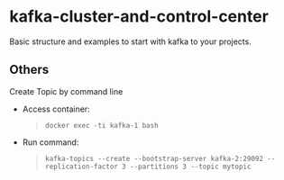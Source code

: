 # kafka-cluster-and-control-center
Basic structure and examples to start with kafka to your projects.

## Others

Create Topic by command line<br>
- Access container:<br/>
  > `docker exec -ti kafka-1 bash`
- Run command:
  > `kafka-topics --create --bootstrap-server kafka-2:29092 --replication-factor 3 --partitions 3 --topic mytopic`
